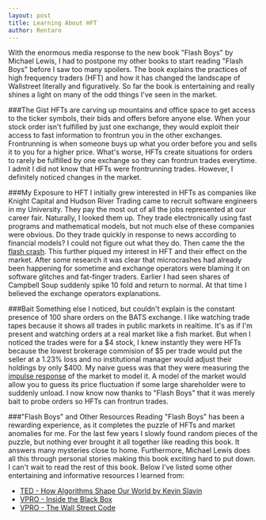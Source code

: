 ```yaml
---
layout: post
title: Learning About HFT
author: Rentaro
---
```


With the enormous media response to the new book "Flash Boys" by Michael Lewis, I had to postpone my other books to start reading "Flash Boys" before I saw too many spoilers. The book explains the practices of high frequency traders (HFT) and how it has changed the landscape of Wallstreet literally and figuratively. So far the book is entertaining and really shines a light on many of the odd things I've seen in the market.

###The Gist
HFTs are carving up mountains and office space to get access to the ticker symbols, their bids and offers before anyone else. When your stock order isn't fulfilled by just one exchange, they would exploit their access to fast information to frontrun you in the other exchanges. Frontrunning is when someone buys up what you order before you and sells it to you for a higher price. What's worse, HFTs create situations for orders to rarely be fulfilled by one exchange so they can frontrun trades everytime. I admit I did not know that HFTs were frontrunning trades. However, I definitely noticed changes in the market. 

###My Exposure to HFT
I initially grew interested in HFTs as companies like Knight Capital and Hudson River Trading came to recruit software engineers in my University. They pay the most out of all the jobs represented at our career fair. Naturally, I looked them up. They trade electronically using fast programs and mathematical models, but not much else of these companies were obvious. Do they trade quickly in response to news according to financial models? I could not figure out what they do. Then came the the [flash crash](http://en.wikipedia.org/wiki/2010_Flash_Crash). This further piqued my interest in HFT and their effect on the market. After some research it was clear that microcrashes had already been happening for sometime and exchange operators were blaming it on software glitches and fat-finger traders. Earlier I had seen shares of Campbell Soup suddenly spike 10 fold and return to normal. At that time I believed the exchange operators explanations.

###Bait
Something else I noticed, but couldn't explain is the constant presence of 100 share orders on the BATS exchange. I like watching trade tapes because it shows all trades in public markets in realtime. It's as if I'm present and watching orders at a real market like a fish market. But when I noticed the trades were for a $4 stock, I knew instantly they were HFTs because the lowest brokerage commision of $5 per trade would put the seller at a 1.23% loss and no institutional manager would adjust their holdings by only $400. My naive guess was that they were measuring the [impulse response](http://en.wikipedia.org/wiki/Impulse_response) of the market to model it. A model of the market would allow you to guess its price fluctuation if some large shareholder were to suddenly unload. I now know now thanks to "Flash Boys" that it was merely bait to probe orders so HFTs can frontrun trades.

###"Flash Boys" and Other Resources
Reading "Flash Boys" has been a rewarding experience, as it completes the puzzle of HFTs and market anomalies for me. For the last few years I slowly found random pieces of the puzzle, but nothing ever brought it all together like reading this book. It answers many mysteries close to home. Furthermore, Michael Lewis does all this through personal stories making this book exciting hard to put down. I can't wait to read the rest of this book. Below I've listed some other entertaining and informative resources I learned from:

- [TED - How Algorithms Shape Our World by Kevin Slavin](https://www.youtube.com/watch?v=ENWVRcMGDoU)
- [VPRO - Inside the Black Box](https://www.youtube.com/watch?v=aq1Ln1UCoEU)
- [VPRO - The Wall Street Code](https://www.youtube.com/watch?v=kFQJNeQDDHA)

